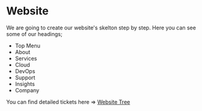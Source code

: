 # Website

We are going to create our website's skelton step by step. Here you can see some of our headings;

 - Top Menu
 - About
 - Services
 - Cloud
 - DevOps
 - Support
 - Insights
 - Company

You can find detailed tickets here => [Website Tree](https://thrilledberry.atlassian.net/jira/software/projects/WEB/boards/5)
